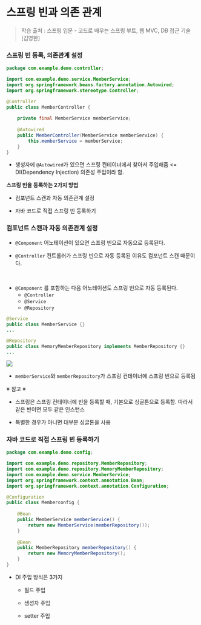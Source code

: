 # 스프링 빈과 의존 관계

> 학습 출처 : 스프링 입문 - 코드로 배우는 스프링 부트, 웹 MVC, DB 접근 기술 [김영한]

### 스프링 빈 등록, 의존관계 설정

```java
package com.example.demo.controller;

import com.example.demo.service.MemberService;
import org.springframework.beans.factory.annotation.Autowired;
import org.springframework.stereotype.Controller;

@Controller
public class MemberController {
    
    private final MemberService memberService;
    
    @Autowired
    public MemberController(MemberService memberService) {
        this.memberService = memberService;
    }
}
```

- 생성자에 `@Autowired`가 있으면 스프링 컨테이너에서 찾아서 주입해줌 <= DI(Dependency Injection) 의존성 주입이라 함.

**스프링 빈을 등록하는 2가지 방법**

- 컴포넌트 스캔과 자동 의존관계 설정

- 자바 코드로 직접 스프링 빈 등록하기

### 컴포넌트 스캔과 자동 의존관계 설정

-  `@Component` 어노테이션이 있으면 스프링 빈으로 자동으로 등록된다.

-  `@Controller` 컨트롤러가 스프링 빈으로 자동 등록된 이유도 컴포넌트 스캔 때문이다.

<br>

-  `@Component` 를 포함하는 다음 어노테이션도 스프링 빈으로 자동 등록된다.
    - `@Controller`
    - `@Service`
    - `@Repository`

```java
@Service
public class MemberService {}
...
```

```java
@Repository
public class MemoryMemberRepository implements MemberRepository {}
...
```

<img src="https://velog.velcdn.com/images%2Ffalling_star3%2Fpost%2Fde5bf80c-0210-42df-b702-c9bd721d6739%2Fimage.png">

- `memberService`와 `memberRepository`가 스프링 컨테이너에 스프링 빈으로 등록됨

※ 참고 ※

- 스프링은 스프링 컨테이너에 빈을 등록할 때, 기본으로 싱글톤으로 등록함. 따라서 같은 빈이면 모두 같은 인스턴스

- 특별한 경우가 아니면 대부분 싱글톤을 사용

### 자바 코드로 직접 스프링 빈 등록하기

```java
package com.example.demo.config;

import com.example.demo.repository.MemberRepository;
import com.example.demo.repository.MemoryMemberRepository;
import com.example.demo.service.MemberService;
import org.springframework.context.annotation.Bean;
import org.springframework.context.annotation.Configuration;

@Configuration
public class Memberconfig {
    
    @Bean
    public MemberService memberService() {
        return new MemberService(memberRepository());
    }
    
    @Bean
    public MemberRepository memberRepository() {
        return new MemoryMemberRepository();
    }
}
```

- DI 주입 방식은 3가지

    - 필드 주입
 
    - 생성자 주입
 
    - setter 주입
